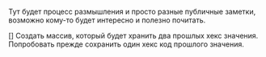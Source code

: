 Тут будет процесс размышления и просто разные публичные заметки, возможно кому-то будет интересно и полезно почитать.

[] Создать массив, который будет хранить два прошлых хекс значения.
Попробовать прежде сохранить один хекс код прошлого значения.
